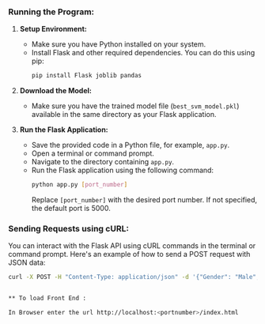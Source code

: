 ### Running the Program:

1. **Setup Environment:**
   - Make sure you have Python installed on your system.
   - Install Flask and other required dependencies. You can do this using pip:
     ```bash
     pip install Flask joblib pandas
     ```

2. **Download the Model:**
   - Make sure you have the trained model file (`best_svm_model.pkl`) available in the same directory as your Flask application.

3. **Run the Flask Application:**
   - Save the provided code in a Python file, for example, `app.py`.
   - Open a terminal or command prompt.
   - Navigate to the directory containing `app.py`.
   - Run the Flask application using the following command:
     ```bash
     python app.py [port_number]
     ```
     Replace `[port_number]` with the desired port number. If not specified, the default port is 5000.

### Sending Requests using cURL:

You can interact with the Flask API using cURL commands in the terminal or command prompt. Here's an example of how to send a POST request with JSON data:

```bash
curl -X POST -H "Content-Type: application/json" -d '{"Gender": "Male", "Age_Group": "Adult", "Sleep duration": 7.5, "REM sleep percentage": 20, "Deep sleep percentage": 60, "Light sleep percentage": 20, "Awakenings": 2, "Caffeine consumption": 50, "Alcohol consumption": 0, "Smoking status": "No", "Exercise frequency": 3, "Caffeine cup": 1}' http://localhost:<portnumber>/predict


** To load Front End :

In Browser enter the url http://localhost:<portnumber>/index.html
